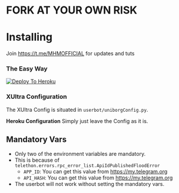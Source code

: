 # FORK AT YOUR OWN RISK
# Installing
Join https://t.me/MHMOFFICIAL for updates and tuts
### The Easy Way

[![Deploy To Heroku](https://www.herokucdn.com/deploy/button.svg)](https://heroku.com/deploy)


### XUltra Configuration

The XUltra Config is situated in `userbot/uniborgConfig.py`.

**Heroku Configuration**
Simply just leave the Config as it is.


## Mandatory Vars

- Only two of the environment variables are mandatory.
- This is because of `telethon.errors.rpc_error_list.ApiIdPublishedFloodError`
    - `APP_ID`:   You can get this value from https://my.telegram.org
    - `API_HASH`:   You can get this value from https://my.telegram.org
- The userbot will not work without setting the mandatory vars.
